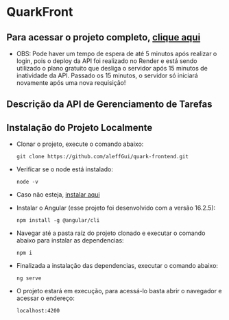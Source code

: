 # QuarkFront

## Para acessar o projeto completo, [clique aqui](https://quark-taskmanager.netlify.app)
  - OBS: Pode haver um tempo de espera de até 5 minutos após realizar o login, pois o deploy da API foi realizado no Render e está sendo utilizado o plano gratuito que desliga o servidor após 15 minutos de inatividade da API. Passado os 15 minutos, o servidor só iniciará novamente após uma nova requisição!
## Descrição da API de Gerenciamento de Tarefas
## Instalação do Projeto Localmente

- Clonar o projeto, execute o comando abaixo:
  ```
  git clone https://github.com/aleffGui/quark-frontend.git
  ```
- Verificar se o node está instalado:
  ```
  node -v
  ```
- Caso não esteja, [instalar aqui](https://nodejs.org/pt-br/download)

- Instalar o Angular (esse projeto foi desenvolvido com a versão 16.2.5):
  ```
  npm install -g @angular/cli
  ```
- Navegar até a pasta raíz do projeto clonado e executar o comando abaixo para instalar as dependencias:
  ```
  npm i
  ```
- Finalizada a instalação das dependencias, executar o comando abaixo:
  ```
  ng serve
  ```
- O projeto estará em execução, para acessá-lo basta abrir o navegador e acessar o endereço:
  ```
  localhost:4200
  ```
